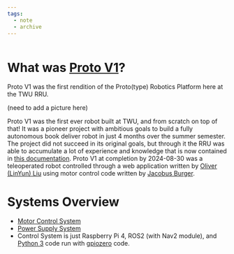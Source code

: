 ```yaml
---
tags:
  - note
  - archive
---
```

```table-of-contents
```

# What was [Proto V1](Archive/Proto%20V1/Proto%20V1.md)?
Proto V1 was the first rendition of the Proto(type) Robotics Platform here at the TWU RRU.


(need to add a picture here)


Proto V1 was the first ever robot built at TWU, and from scratch on top of that! It was a pioneer project with ambitious goals to build a fully autonomous book deliver robot in just 4 months over the summer semester.
The project did not succeed in its original goals, but through it the RRU was able to accumulate a lot of experience and knowledge that is now contained in [this documentation](Welcome.md).
Proto V1 at completion by 2024-08-30 was a teleoperated robot controlled through a web application written by [Oliver (LinYun) Liu](People/Oliver%20(LinYun)%20Liu.md) using motor control code written by [Jacobus Burger](People/Jacobus%20Burger.md).

# Systems Overview
- [Motor Control System](Archive/Proto%20V1/Proto%20V1%20Motor%20Control%20System%20Overview.md)
- [Power Supply System](Archive/Proto%20V1/Proto%20V1%20Power%20Supply%20System.md)
- Control System is just Raspberry Pi 4, ROS2 (with Nav2 module), and [Python 3](https://www.python.org/) code run with [gpiozero](https://gpiozero.readthedocs.io/en/latest/) code.